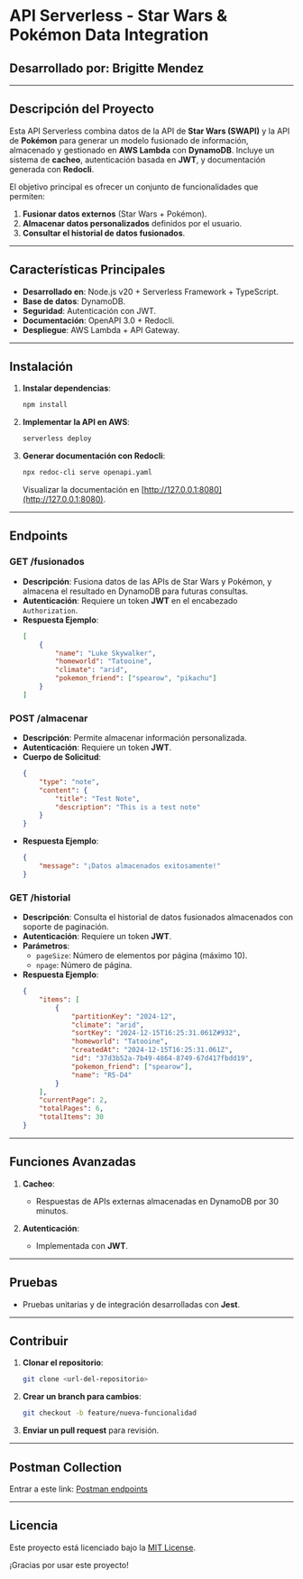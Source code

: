 # API Serverless - Star Wars & Pokémon Data Integration

## **Desarrollado por:** Brigitte Mendez

---

## **Descripción del Proyecto**

Esta API Serverless combina datos de la API de **Star Wars (SWAPI)** y la API de **Pokémon** para generar un modelo fusionado de información, almacenado y gestionado en **AWS Lambda** con **DynamoDB**. Incluye un sistema de **cacheo**, autenticación basada en **JWT**, y documentación generada con **Redocli**.

El objetivo principal es ofrecer un conjunto de funcionalidades que permiten:

1. **Fusionar datos externos** (Star Wars + Pokémon).
2. **Almacenar datos personalizados** definidos por el usuario.
3. **Consultar el historial de datos fusionados**.

---

## **Características Principales**

- **Desarrollado en**: Node.js v20 + Serverless Framework + TypeScript.
- **Base de datos**: DynamoDB.
- **Seguridad**: Autenticación con JWT.
- **Documentación**: OpenAPI 3.0 + Redocli.
- **Despliegue**: AWS Lambda + API Gateway.

---

## **Instalación**

1. **Instalar dependencias**:

   ```bash
   npm install
   ```

2. **Implementar la API en AWS**:

   ```bash
   serverless deploy
   ```

3. **Generar documentación con Redocli**:

   ```bash
   npx redoc-cli serve openapi.yaml
   ```

   Visualizar la documentación en [http://127.0.0.1:8080](http://127.0.0.1:8080).

---

## **Endpoints**

### **GET /fusionados**

- **Descripción**: Fusiona datos de las APIs de Star Wars y Pokémon, y almacena el resultado en DynamoDB para futuras consultas.
- **Autenticación**: Requiere un token **JWT** en el encabezado `Authorization`.
- **Respuesta Ejemplo**:
   ```json
   [
       {
           "name": "Luke Skywalker",
           "homeworld": "Tatooine",
           "climate": "arid",
           "pokemon_friend": ["spearow", "pikachu"]
       }
   ]
   ```

### **POST /almacenar**

- **Descripción**: Permite almacenar información personalizada.
- **Autenticación**: Requiere un token **JWT**.
- **Cuerpo de Solicitud**:
   ```json
   {
       "type": "note",
       "content": {
           "title": "Test Note",
           "description": "This is a test note"
       }
   }
   ```
- **Respuesta Ejemplo**:
   ```json
   {
       "message": "¡Datos almacenados exitosamente!"
   }
   ```

### **GET /historial**

- **Descripción**: Consulta el historial de datos fusionados almacenados con soporte de paginación.
- **Autenticación**: Requiere un token **JWT**.
- **Parámetros**:
   - `pageSize`: Número de elementos por página (máximo 10).
   - `npage`: Número de página.
- **Respuesta Ejemplo**:
   ```json
   {
       "items": [
           {
               "partitionKey": "2024-12",
               "climate": "arid",
               "sortKey": "2024-12-15T16:25:31.061Z#932",
               "homeworld": "Tatooine",
               "createdAt": "2024-12-15T16:25:31.061Z",
               "id": "37d3b52a-7b49-4864-8749-67d417fbdd19",
               "pokemon_friend": ["spearow"],
               "name": "R5-D4"
           }
       ],
       "currentPage": 2,
       "totalPages": 6,
       "totalItems": 30
   }
   ```

---

## **Funciones Avanzadas**

1. **Cacheo**:
   - Respuestas de APIs externas almacenadas en DynamoDB por 30 minutos.

2. **Autenticación**:
   - Implementada con **JWT**.

---

## **Pruebas**

- Pruebas unitarias y de integración desarrolladas con **Jest**.

---

## **Contribuir**

1. **Clonar el repositorio**:
   ```bash
   git clone <url-del-repositorio>
   ```

2. **Crear un branch para cambios**:
   ```bash
   git checkout -b feature/nueva-funcionalidad
   ```

3. **Enviar un pull request** para revisión.

---

## **Postman Collection**

Entrar a este link: [Postman endpoints](https://www.postman.com/security-pilot-62443805/softek/collection/39888305-e75d4259-f9f3-41c8-b23e-229724dc43e7/?action=share&creator=39888305)

---

## **Licencia**

Este proyecto está licenciado bajo la [MIT License](https://opensource.org/licenses/MIT). 

¡Gracias por usar este proyecto!
